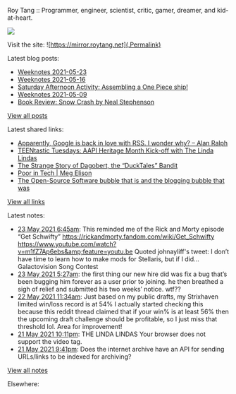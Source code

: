 Roy Tang :: Programmer, engineer, scientist, critic, gamer, dreamer, and kid-at-heart.

![](https://roytang.net/img/profile.jpg)

Visit the site: ![https://mirror.roytang.net](.Permalink)

Latest blog posts:
    

- [Weeknotes 2021-05-23](https://mirror.roytang.net/2021/05/weeknotes-2021-05-23/)
- [Weeknotes 2021-05-16](https://mirror.roytang.net/2021/05/weeknotes-2021-05-16/)
- [Saturday Afternoon Activity: Assembling a One Piece ship!](https://mirror.roytang.net/2021/05/saturday-afternoon-activity-assembling-a-one-piece-ship/)
- [Weeknotes 2021-05-09](https://mirror.roytang.net/2021/05/weeknotes-2021-05-09/)
- [Book Review: Snow Crash by Neal Stephenson](https://mirror.roytang.net/2021/05/book-review-snow-crash-by-neal-stephenson/)

[View all posts](https://mirror.roytang.net/blog)

Latest shared links:
    

- [Apparently, Google is back in love with RSS. I wonder why? – Alan Ralph](https://mirror.roytang.net/2021/05/apparently-google-is-back-in-love-with-rss-i-wonder-why-alan-ralph/)
- [TEENtastic Tuesdays: AAPI Heritage Month Kick-off with The Linda Lindas](https://mirror.roytang.net/2021/05/teentastic-tuesdays-aapi-heritage-month-kick-off-with-the-linda-lindas/)
- [The Strange Story of Dagobert, the “DuckTales” Bandit](https://mirror.roytang.net/2021/05/the-strange-story-of-dagobert-the-ducktales-bandit/)
- [Poor in Tech | Meg Elison](https://mirror.roytang.net/2021/05/poor-in-tech-meg-elison/)
- [The Open-Source Software bubble that is and the blogging bubble that was](https://mirror.roytang.net/2021/05/the-open-source-software-bubble-that-is-and-the-blogging-bubble-that-was/)

[View all links](https://mirror.roytang.net/links)

Latest notes:
    

- [23 May 2021 6:45am](https://mirror.roytang.net/2021/05/1396356641285566466/): This reminded me of the Rick and Morty episode “Get Schwifty” https://rickandmorty.fandom.com/wiki/Get_Schwifty
https://www.youtube.com/watch?v=m1fZ7Ap6ebs&amp;feature=youtu.be
Quoted johnayliff&#39;s tweet:   I don&rsquo;t have time to learn how to make mods for Stellaris, but if I did&hellip; Galactovision Song Contest  
- [23 May 2021 5:27am](https://mirror.roytang.net/2021/05/1396336876928126980/): the first thing our new hire did was fix a bug that&rsquo;s been bugging him forever as a user prior to joining.
he then breathed a sigh of relief and submitted his two weeks&rsquo; notice. wtf??
- [22 May 2021 11:34am](https://mirror.roytang.net/2021/05/1939416637ff87849789377e6867dfd6/): Just based on my public drafts, my Strixhaven limited win/loss record is at 54%
I actually started checking this because this reddit thread claimed that if your win% is at least 56% then the upcoming draft challenge should be profitable, so I just miss that threshold lol. Area for improvement!
- [21 May 2021 10:11pm](https://mirror.roytang.net/2021/05/1395864858273349632/): THE LINDA LINDAS
Your browser does not support the video tag.  
- [21 May 2021 9:41pm](https://mirror.roytang.net/2021/05/7053c993545123cbbd30100c4381b26f/): Does the internet archive have an API for sending URLs/links to be indexed for archiving?

[View all notes](https://mirror.roytang.net/notes)

Elsewhere:
